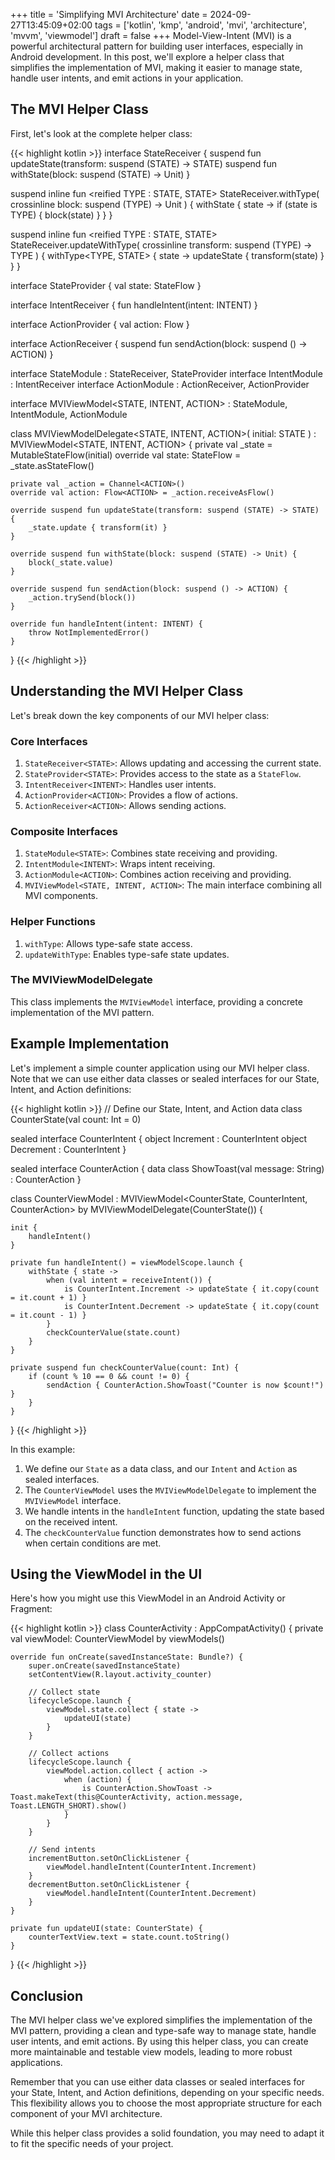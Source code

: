 +++
title = 'Simplifying MVI Architecture'
date = 2024-09-27T13:45:09+02:00
tags = ['kotlin', 'kmp', 'android', 'mvi', 'architecture', 'mvvm', 'viewmodel']
draft = false
+++
Model-View-Intent (MVI) is a powerful architectural pattern for building user interfaces, especially in Android development. In this post, we'll explore a helper class that simplifies the implementation of MVI, making it easier to manage state, handle user intents, and emit actions in your application.
<!--more-->
## The MVI Helper Class

First, let's look at the complete helper class:

{{< highlight kotlin >}}
interface StateReceiver<STATE> {
    suspend fun updateState(transform: suspend (STATE) -> STATE)
    suspend fun withState(block: suspend (STATE) -> Unit)
}

suspend inline fun <reified TYPE : STATE, STATE> StateReceiver<STATE>.withType(
    crossinline block: suspend (TYPE) -> Unit
) {
    withState { state ->
        if (state is TYPE) {
            block(state)
        }
    }
}

suspend inline fun <reified TYPE : STATE, STATE> StateReceiver<STATE>.updateWithType(
    crossinline transform: suspend (TYPE) -> TYPE
) {
    withType<TYPE, STATE> { state ->
        updateState { transform(state) }
    }
}

interface StateProvider<STATE> {
    val state: StateFlow<STATE>
}

interface IntentReceiver<INTENT> {
    fun handleIntent(intent: INTENT)
}

interface ActionProvider<ACTION> {
    val action: Flow<ACTION>
}

interface ActionReceiver<ACTION> {
    suspend fun sendAction(block: suspend () -> ACTION)
}

interface StateModule<STATE> : StateReceiver<STATE>, StateProvider<STATE>
interface IntentModule<INTENT> : IntentReceiver<INTENT>
interface ActionModule<ACTION> : ActionReceiver<ACTION>, ActionProvider<ACTION>

interface MVIViewModel<STATE, INTENT, ACTION> : StateModule<STATE>, IntentModule<INTENT>, ActionModule<ACTION>

class MVIViewModelDelegate<STATE, INTENT, ACTION>(
    initial: STATE
) : MVIViewModel<STATE, INTENT, ACTION> {
    private val _state = MutableStateFlow(initial)
    override val state: StateFlow<STATE> = _state.asStateFlow()

    private val _action = Channel<ACTION>()
    override val action: Flow<ACTION> = _action.receiveAsFlow()

    override suspend fun updateState(transform: suspend (STATE) -> STATE) {
        _state.update { transform(it) }
    }

    override suspend fun withState(block: suspend (STATE) -> Unit) {
        block(_state.value)
    }

    override suspend fun sendAction(block: suspend () -> ACTION) {
        _action.trySend(block())
    }

    override fun handleIntent(intent: INTENT) {
        throw NotImplementedError()
    }
}
{{< /highlight >}}

## Understanding the MVI Helper Class

Let's break down the key components of our MVI helper class:

### Core Interfaces

1. `StateReceiver<STATE>`: Allows updating and accessing the current state.
2. `StateProvider<STATE>`: Provides access to the state as a `StateFlow`.
3. `IntentReceiver<INTENT>`: Handles user intents.
4. `ActionProvider<ACTION>`: Provides a flow of actions.
5. `ActionReceiver<ACTION>`: Allows sending actions.

### Composite Interfaces

1. `StateModule<STATE>`: Combines state receiving and providing.
2. `IntentModule<INTENT>`: Wraps intent receiving.
3. `ActionModule<ACTION>`: Combines action receiving and providing.
4. `MVIViewModel<STATE, INTENT, ACTION>`: The main interface combining all MVI components.

### Helper Functions

1. `withType`: Allows type-safe state access.
2. `updateWithType`: Enables type-safe state updates.

### The MVIViewModelDelegate

This class implements the `MVIViewModel` interface, providing a concrete implementation of the MVI pattern.

## Example Implementation

Let's implement a simple counter application using our MVI helper class. Note that we can use either data classes or sealed interfaces for our State, Intent, and Action definitions:

{{< highlight kotlin >}}
// Define our State, Intent, and Action
data class CounterState(val count: Int = 0)

sealed interface CounterIntent {
    object Increment : CounterIntent
    object Decrement : CounterIntent
}

sealed interface CounterAction {
    data class ShowToast(val message: String) : CounterAction
}

class CounterViewModel : MVIViewModel<CounterState, CounterIntent, CounterAction> by MVIViewModelDelegate(CounterState()) {

    init {
        handleIntent()
    }

    private fun handleIntent() = viewModelScope.launch {
        withState { state ->
            when (val intent = receiveIntent()) {
                is CounterIntent.Increment -> updateState { it.copy(count = it.count + 1) }
                is CounterIntent.Decrement -> updateState { it.copy(count = it.count - 1) }
            }
            checkCounterValue(state.count)
        }
    }

    private suspend fun checkCounterValue(count: Int) {
        if (count % 10 == 0 && count != 0) {
            sendAction { CounterAction.ShowToast("Counter is now $count!") }
        }
    }
}
{{< /highlight >}}

In this example:

1. We define our `State` as a data class, and our `Intent` and `Action` as sealed interfaces.
2. The `CounterViewModel` uses the `MVIViewModelDelegate` to implement the `MVIViewModel` interface.
3. We handle intents in the `handleIntent` function, updating the state based on the received intent.
4. The `checkCounterValue` function demonstrates how to send actions when certain conditions are met.

## Using the ViewModel in the UI

Here's how you might use this ViewModel in an Android Activity or Fragment:

{{< highlight kotlin >}}
class CounterActivity : AppCompatActivity() {
    private val viewModel: CounterViewModel by viewModels()

    override fun onCreate(savedInstanceState: Bundle?) {
        super.onCreate(savedInstanceState)
        setContentView(R.layout.activity_counter)

        // Collect state
        lifecycleScope.launch {
            viewModel.state.collect { state ->
                updateUI(state)
            }
        }

        // Collect actions
        lifecycleScope.launch {
            viewModel.action.collect { action ->
                when (action) {
                    is CounterAction.ShowToast -> Toast.makeText(this@CounterActivity, action.message, Toast.LENGTH_SHORT).show()
                }
            }
        }

        // Send intents
        incrementButton.setOnClickListener {
            viewModel.handleIntent(CounterIntent.Increment)
        }
        decrementButton.setOnClickListener {
            viewModel.handleIntent(CounterIntent.Decrement)
        }
    }

    private fun updateUI(state: CounterState) {
        counterTextView.text = state.count.toString()
    }
}
{{< /highlight >}}

## Conclusion

The MVI helper class we've explored simplifies the implementation of the MVI pattern, providing a clean and type-safe way to manage state, handle user intents, and emit actions. By using this helper class, you can create more maintainable and testable view models, leading to more robust applications.

Remember that you can use either data classes or sealed interfaces for your State, Intent, and Action definitions, depending on your specific needs. This flexibility allows you to choose the most appropriate structure for each component of your MVI architecture.

While this helper class provides a solid foundation, you may need to adapt it to fit the specific needs of your project. 
